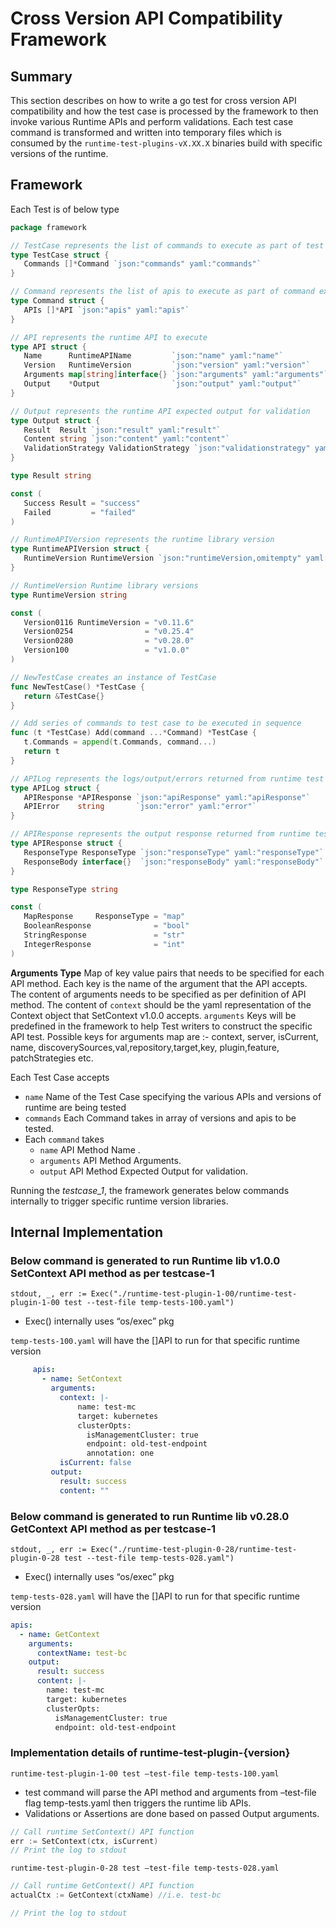 # Cross Version API Compatibility Framework

## Summary

This section describes on how to write a go test for cross version API compatibility and how the test case is processed by the framework to then invoke various Runtime APIs and perform validations.
Each test case command is transformed and written into temporary files which is consumed by the `runtime-test-plugins-vX.XX.X` binaries build with specific versions of the runtime.

## Framework

Each Test is of below type

``` go
package framework

// TestCase represents the list of commands to execute as part of test case
type TestCase struct {
   Commands []*Command `json:"commands" yaml:"commands"`
}

// Command represents the list of apis to execute as part of command execution
type Command struct {
   APIs []*API `json:"apis" yaml:"apis"`
}

// API represents the runtime API to execute
type API struct {
   Name      RuntimeAPIName         `json:"name" yaml:"name"`
   Version   RuntimeVersion         `json:"version" yaml:"version"`
   Arguments map[string]interface{} `json:"arguments" yaml:"arguments"`
   Output    *Output                `json:"output" yaml:"output"`
}

// Output represents the runtime API expected output for validation
type Output struct {
   Result  Result `json:"result" yaml:"result"`
   Content string `json:"content" yaml:"content"`
   ValidationStrategy ValidationStrategy `json:"validationstrategy" yaml:"validationstrategy"`
}

type Result string

const (
   Success Result = "success"
   Failed         = "failed"
)

// RuntimeAPIVersion represents the runtime library version
type RuntimeAPIVersion struct {
   RuntimeVersion RuntimeVersion `json:"runtimeVersion,omitempty" yaml:"runtimeVersion,omitempty"`
}

// RuntimeVersion Runtime library versions
type RuntimeVersion string

const (
   Version0116 RuntimeVersion = "v0.11.6"
   Version0254                = "v0.25.4"
   Version0280                = "v0.28.0"
   Version100                 = "v1.0.0"
)

// NewTestCase creates an instance of TestCase
func NewTestCase() *TestCase {
   return &TestCase{}
}

// Add series of commands to test case to be executed in sequence
func (t *TestCase) Add(command ...*Command) *TestCase {
   t.Commands = append(t.Commands, command...)
   return t
}

// APILog represents the logs/output/errors returned from runtime test plugin binaries
type APILog struct {
   APIResponse *APIResponse `json:"apiResponse" yaml:"apiResponse"`
   APIError    string       `json:"error" yaml:"error"`
}

// APIResponse represents the output response returned from runtime test plugin binaries
type APIResponse struct {
   ResponseType ResponseType `json:"responseType" yaml:"responseType"`
   ResponseBody interface{}  `json:"responseBody" yaml:"responseBody"`
}

type ResponseType string

const (
   MapResponse     ResponseType = "map"
   BooleanResponse              = "bool"
   StringResponse               = "str"
   IntegerResponse              = "int"
)
```

**Arguments Type**
Map of key value pairs that needs to be specified for each API method. Each key is the name of the argument that the API accepts.
The content of arguments needs to be specified as per definition of API method.
The content of `context` should be the yaml representation of the Context object that SetContext v1.0.0 accepts.
`arguments` Keys will be predefined in the framework to help Test writers to construct the specific API test.
Possible keys for arguments map are :- context, server, isCurrent, name, discoverySources,val,repository,target,key, plugin,feature, patchStrategies etc.

Each Test Case accepts

- `name` Name of the Test Case specifying the various APIs and versions of runtime are being tested
- `commands` Each Command takes in array of versions and apis to be tested.
- Each `command` takes
  - `name` API Method Name .
  - `arguments` API Method Arguments.
  - `output` API Method Expected Output for validation.

Running the  *testcase_1*, the framework generates below commands internally to trigger specific runtime version libraries.

## Internal Implementation

### Below command is generated to run Runtime lib v1.0.0 SetContext API method as per testcase-1

```shell
stdout, _, err := Exec("./runtime-test-plugin-1-00/runtime-test-plugin-1-00 test --test-file temp-tests-100.yaml")
```

- Exec() internally uses “os/exec” pkg

`temp-tests-100.yaml` will have the []API to run for that specific runtime version

```yaml
     apis:
       - name: SetContext
         arguments:
           context: |-
               name: test-mc
               target: kubernetes
               clusterOpts:
                 isManagementCluster: true
                 endpoint: old-test-endpoint
                 annotation: one
           isCurrent: false
         output:
           result: success
           content: ""
```

### Below command is generated to run Runtime lib v0.28.0 GetContext API method as per testcase-1

```shell
stdout, _, err := Exec("./runtime-test-plugin-0-28/runtime-test-plugin-0-28 test --test-file temp-tests-028.yaml")
```

- Exec() internally uses “os/exec” pkg

`temp-tests-028.yaml` will have the []API to run for that specific runtime version

``` yaml
apis:
  - name: GetContext
    arguments:
      contextName: test-bc
    output:
      result: success
      content: |-
        name: test-mc
        target: kubernetes
        clusterOpts:
          isManagementCluster: true
          endpoint: old-test-endpoint
```

### Implementation details of runtime-test-plugin-{version}

``` shell
runtime-test-plugin-1-00 test –test-file temp-tests-100.yaml
```

- test command will parse the API method and arguments  from –test-file flag temp-tests.yaml then triggers the runtime lib APIs.
- Validations or Assertions are done based on passed Output arguments.

``` go
// Call runtime SetContext() API function
err := SetContext(ctx, isCurrent)
// Print the log to stdout
```

``` shell
runtime-test-plugin-0-28 test –test-file temp-tests-028.yaml
```

``` go
// Call runtime GetContext() API function
actualCtx := GetContext(ctxName) //i.e. test-bc

// Print the log to stdout
```
